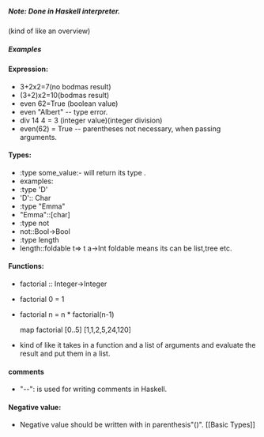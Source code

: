 ##### Note: Done in Haskell interpreter.
(kind of like an overview)
##### Examples
#### Expression:

- 3+2x2=7(no bodmas result)
- (3+2)x2=10(bodmas result)
- even 62=True (boolean value)
- even "Albert" -- type error.
- div 14 4 = 3 (integer value)(integer division)
- even(62) = True -- parentheses not necessary, when passing arguments.
#### Types:

- :type some_value:- will return its type .
- examples:
- :type 'D'
- 'D':: Char
- :type "Emma"
- "Emma"::[char]
- :type not
- not::Bool->Bool
- :type length
- length::foldable t=> t a->Int
	foldable means its can be list,tree etc.

#### Functions:

- factorial :: Integer->Integer
- factorial 0 = 1
- factorial n = n * factorial(n-1)

	
	map factorial [0..5]
	[1,1,2,5,24,120]
- kind of like it takes in a function and a list of arguments and evaluate the result and put them in a list.	

#### comments
- "--": is used for writing comments in Haskell.
#### Negative value:
- Negative value should be written with in parenthesis"()".
[[Basic Types]]